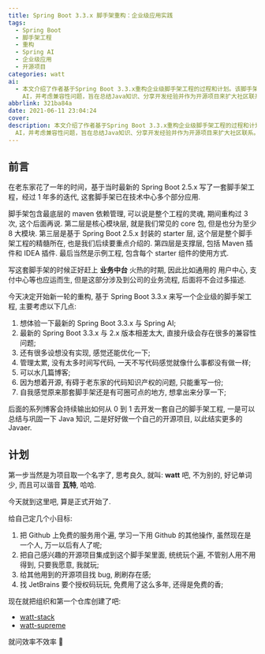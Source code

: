 ```yaml
---
title: Spring Boot 3.3.x 脚手架重构：企业级应用实践
tags:
  - Spring Boot
  - 脚手架工程
  - 重构
  - Spring AI
  - 企业级应用
  - 开源项目
categories: watt
ai:
  - 本文介绍了作者基于Spring Boot 3.3.x重构企业级脚手架工程的过程和计划。该脚手架包括了底层依赖管理、核心模块层、封装的Starter层、支撑层以及示例工程，其中涵盖了用户中心、支付中心等通用组件。作者还提到将使用最新功能与Spring
    AI，并考虑兼容性问题，旨在总结Java知识、分享开发经验并作为开源项目来扩大社区联系。
abbrlink: 321ba84a
date: 2021-06-11 23:04:24
cover:
description: 本文介绍了作者基于Spring Boot 3.3.x重构企业级脚手架工程的过程和计划。该脚手架包括了底层依赖管理、核心模块层、封装的Starter层、支撑层以及示例工程，其中涵盖了用户中心、支付中心等通用组件。作者还提到将使用最新功能与Spring
  AI，并考虑兼容性问题，旨在总结Java知识、分享开发经验并作为开源项目来扩大社区联系。
---
```


## 前言

在老东家花了一年的时间，基于当时最新的 Spring Boot 2.5.x 写了一套脚手架工程，经过 1 年多的迭代, 这套脚手架已在技术中心多个部分应用.

脚手架包含最底层的 maven 依赖管理, 可以说是整个工程的灵魂, 期间重构过 3 次, 这个后面再说.
第二层是核心模块层, 就是我们常见的 core 包, 但是也分为至少 8 大模块.
第三层是基于 Spring Boot 2.5.x 封装的 starter 层, 这个层是整个脚手架工程的精髓所在, 也是我们后续要重点介绍的.
第四层是支撑层, 包括 Maven 插件和 IDEA 插件.
最后当然是示例工程, 包含每个 starter 组件的使用方式.

写这套脚手架的时候正好赶上 **业务中台** 火热的时期, 因此比如通用的 用户中心, 支付中心等也应运而生, 但是这部分涉及到公司的业务流程, 后面将不会过多描述.

今天决定开始新一轮的重构, 基于 Spring Boot 3.3.x 来写一个企业级的脚手架工程, 主要考虑以下几点:

1. 想体验一下最新的 Spring Boot 3.3.x 与 Spring AI;
2. 最新的 Spring Boot 3.3.x 与 2.x 版本相差太大, 直接升级会存在很多的兼容性问题;
3. 还有很多设想没有实现, 感觉还能优化一下;
4. 管理太累, 没有太多时间写代码, 一天不写代码感觉就像什么事都没有做一样;
5. 可以水几篇博客;
6. 因为想着开源, 有碍于老东家的代码知识产权的问题, 只能重写一份;
7. 自我感觉原来那套脚手架还是有可圈可点的地方, 想拿出来分享一下;

后面的系列博客会持续输出如何从 0 到 1 去开发一套自己的脚手架工程, 一是可以总结与巩固一下 Java 知识, 二是好好做一个自己的开源项目, 以此结实更多的 Javaer.

## 计划

第一步当然是为项目取一个名字了, 思考良久, 就叫: **watt** 吧, 不为别的, 好记单词少, 而且可以谐音 **瓦特**, 哈哈.

今天就到这里吧, 算是正式开始了.

给自己定几个小目标:

1. 把 Github 上免费的服务用个遍, 学习一下用 Github 的其他操作, 虽然现在是一个人, 万一以后有人了呢;
2. 把自己感兴趣的开源项目集成到这个脚手架里面, 统统玩个遍, 不管别人用不用得到, 只要我愿意, 我就玩;
3. 给其他用到的开源项目找 bug, 刷刷存在感;
4. 找 JetBrains 要个授权码玩玩, 免费用了这么多年, 还得是免费的香;

现在就把组织和第一个仓库创建了吧:

- [watt-stack](https://github.com/watt-stack)
- [watt-supreme](https://github.com/watt-stack/watt-supreme)

就问效率不效率 🥳
